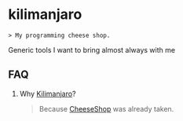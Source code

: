 # kilimanjaro
    > My programming cheese shop.

Generic tools I want to bring almost always with me

## FAQ

1. Why [Kilimanjaro](https://en.wikipedia.org/wiki/Kilimanjaro_Expedition)?

    > Because [CheeseShop](https://en.wikipedia.org/wiki/Cheese_Shop_sketch) was already taken.
